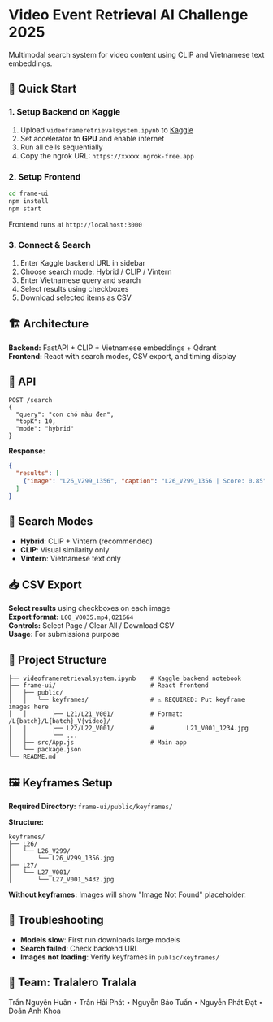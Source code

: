 # Video Event Retrieval AI Challenge 2025

Multimodal search system for video content using CLIP and Vietnamese text embeddings.

## 🚀 Quick Start

### 1. Setup Backend on Kaggle
1. Upload `videoframeretrievalsystem.ipynb` to [Kaggle](https://www.kaggle.com/code)
2. Set accelerator to **GPU** and enable internet
3. Run all cells sequentially
4. Copy the ngrok URL: `https://xxxxx.ngrok-free.app`

### 2. Setup Frontend
```bash
cd frame-ui
npm install
npm start
```
Frontend runs at `http://localhost:3000`

### 3. Connect & Search
1. Enter Kaggle backend URL in sidebar
2. Choose search mode: Hybrid / CLIP / Vintern
3. Enter Vietnamese query and search
4. Select results using checkboxes
5. Download selected items as CSV

## 🏗️ Architecture

**Backend:** FastAPI + CLIP + Vietnamese embeddings + Qdrant  
**Frontend:** React with search modes, CSV export, and timing display

## 🔧 API

```http
POST /search
{
  "query": "con chó màu đen",
  "topK": 10,
  "mode": "hybrid"
}
```

**Response:**
```json
{
  "results": [
    {"image": "L26_V299_1356", "caption": "L26_V299_1356 | Score: 0.85"}
  ]
}
```

## 🎯 Search Modes

- **Hybrid**: CLIP + Vintern (recommended)
- **CLIP**: Visual similarity only
- **Vintern**: Vietnamese text only

## 📥 CSV Export

**Select results** using checkboxes on each image  
**Export format:** `L00_V0035.mp4,021664`  
**Controls:** Select Page / Clear All / Download CSV  
**Usage:** For submissions purpose

## 📁 Project Structure

```
├── videoframeretrievalsystem.ipynb    # Kaggle backend notebook
├── frame-ui/                          # React frontend
│   ├── public/
│   │   └── keyframes/                 # ⚠️ REQUIRED: Put keyframe images here
│   │       ├── L21/L21_V001/          # Format: /L{batch}/L{batch}_V{video}/
│   │       ├── L22/L22_V001/          #         L21_V001_1234.jpg
│   │       └── ...
│   ├── src/App.js                     # Main app
│   └── package.json
└── README.md
```

## 🖼️ Keyframes Setup

**Required Directory:** `frame-ui/public/keyframes/`

**Structure:**
```
keyframes/
├── L26/
│   └── L26_V299/
│       └── L26_V299_1356.jpg
├── L27/
│   └── L27_V001/
│       └── L27_V001_5432.jpg
```

**Without keyframes:** Images will show "Image Not Found" placeholder.

## 🚨 Troubleshooting

- **Models slow**: First run downloads large models
- **Search failed**: Check backend URL
- **Images not loading**: Verify keyframes in `public/keyframes/`

## 👥 Team: Tralalero Tralala
Trần Nguyên Huân • Trần Hải Phát • Nguyễn Bảo Tuấn • Nguyễn Phát Đạt • Doãn Anh Khoa